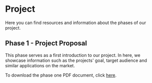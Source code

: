 # Project

Here you can find resources and information about the phases of our project.

## Phase 1 - Project Proposal

This phase serves as a first introduction to our project. In here, we showcase information such as the projects' goal, target audience and similar applications on the market.

To download the phase one PDF document, click [here](assets/Stage1.pdf).
